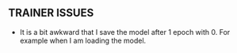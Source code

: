 ## TRAINER ISSUES

* It is a bit awkward that I save the model after 1 epoch with 0. For example when I am loading the model.
